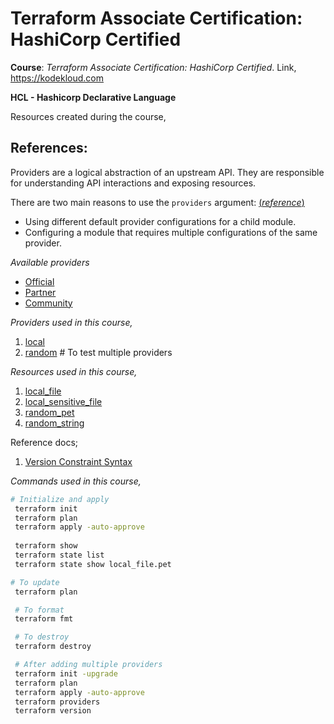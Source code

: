 # Terraform Associate Certification: HashiCorp Certified

**Course**: _Terraform Associate Certification: HashiCorp Certified_. Link, https://kodekloud.com 

__HCL - Hashicorp Declarative Language__

Resources created during the course,

## References:
Providers are a logical abstraction of an upstream API. They are responsible for understanding API interactions and exposing resources. 

There are two main reasons to use the `providers` argument: [(*reference*)](https://developer.hashicorp.com/terraform/language/meta-arguments/module-providers#when-to-specify-providers)
* Using different default provider configurations for a child module.
* Configuring a module that requires multiple configurations of the same provider.

*Available providers*
- [Official](https://registry.terraform.io/browse/providers?tier=official)
- [Partner](https://registry.terraform.io/browse/providers?tier=partner) 
- [Community](https://registry.terraform.io/browse/providers?tier=community)

*Providers used in this course,*
1. [local](https://registry.terraform.io/providers/hashicorp/local/latest/docs)
1. [random](https://registry.terraform.io/providers/hashicorp/random/latest/docs) # To test multiple providers

*Resources used in this course,*
1. [local_file](https://registry.terraform.io/providers/hashicorp/local/latest/docs/resources/file)
1. [local_sensitive_file](https://registry.terraform.io/providers/hashicorp/local/latest/docs/resources/sensitive_file)
1. [random_pet](https://registry.terraform.io/providers/hashicorp/random/latest/docs/resources/pet)
1. [random_string](https://registry.terraform.io/providers/hashicorp/random/latest/docs/resources/string)

Reference docs;
1. [Version Constraint Syntax](https://developer.hashicorp.com/terraform/language/expressions/version-constraints#version-constraint-syntax)


*Commands used in this course,*
```sh
# Initialize and apply
 terraform init
 terraform plan
 terraform apply -auto-approve
 
 terraform show
 terraform state list
 terraform state show local_file.pet

# To update 
 terraform plan

 # To format
 terraform fmt

 # To destroy
 terraform destroy

 # After adding multiple providers
 terraform init -upgrade
 terraform plan
 terraform apply -auto-approve
 terraform providers
 terraform version

```
